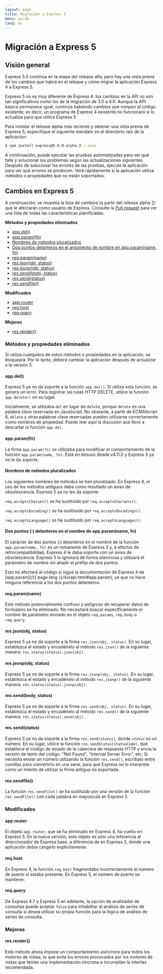 ```yaml
---
layout: page
title: Migración a Express 5
menu: guide
lang: es
---
```


# Migración a Express 5

<h2 id="overview">Visión general</h2>

Express 5.0 continúa en la etapa del release alfa, pero hay una vista previa de los cambios que habrá en el release y cómo migrar la aplicación Express 4 a Express 5.

Express 5 no es muy diferente de Express 4: los cambios en la API no son tan significativos como los de la migración de 3.0 a 4.0.  Aunque la API básica permanece igual, continúa habiendo cambios que rompen el código existente; es decir, un programa de Express 4 existente no funcionará si lo actualiza para que utilice Express 5.

Para instalar el release alpha más reciente y obtener una vista previa de Express 5, especifique el siguiente mandato en el directorio raíz de la aplicación:

```sh
$ npm install express@5.0.0-alpha.2 --save
```

A continuación, puede ejecutar las pruebas automatizadas para ver qué falla y solucionar los problemas según las actualizaciones siguientes. Después de solucionar los errores de las pruebas, ejecute la aplicación para ver qué errores se producen. Verá rápidamente si la aplicación utiliza métodos o propiedades que no están soportados.

<h2 id="changes">Cambios en Express 5</h2>

A continuación, se muestra la lista de cambios (a partir del release alpha 2) que le afectarán como usuario de Express.
Consulte la [Pull request](https://github.com/strongloop/express/pull/2237) para ver una lista de todas las características planificadas.

**Métodos y propiedades eliminados**

<ul class="doclist">
  <li><a href="#app.del">app.del()</a></li>
  <li><a href="#app.param">app.param(fn)</a></li>
  <li><a href="#plural">Nombres de métodos pluralizados</a></li>
  <li><a href="#leading">Dos puntos delanteros en el argumento de nombre en app.param(name, fn)</a></li>
  <li><a href="#req.param">req.param(name)</a></li>
  <li><a href="#res.json">res.json(obj, status)</a></li>
  <li><a href="#res.jsonp">res.jsonp(obj, status)</a></li>
  <li><a href="#res.send.body">res.send(body, status)</a></li>
  <li><a href="#res.send.status">res.send(status)</a></li>
  <li><a href="#res.sendfile">res.sendfile()</a></li>
</ul>

**Modificados**

<ul class="doclist">
  <li><a href="#app.router">app.router</a></li>
  <li><a href="#req.host">req.host</a></li>
  <li><a href="#req.query">req.query</a></li>
</ul>

**Mejoras**

<ul class="doclist">
  <li><a href="#res.render">res.render()</a></li>
</ul>

<h3>Métodos y propiedades eliminados</h3>

Si utiliza cualquiera de estos métodos o propiedades en la aplicación, se bloqueará. Por lo tanto, deberá cambiar la aplicación después de actualizar a la versión 5.

<h4 id="app.del">app.del()</h4>

Express 5 ya no da soporte a la función `app.del()`. Si utiliza esta función, se genera un error. Para registrar las rutas HTTP DELETE, utilice la función `app.delete()` en su lugar.

Inicialmente, se utilizaba `del` en lugar de `delete`, porque `delete` es una palabra clave reservada en JavaScript. No obstante, a partir de ECMAScript 6, `delete` y otras palabras clave reservadas pueden utilizarse correctamente como nombres de propiedad. Puede leer aquí la discusión que llevó a descartar la función `app.del`.

<h4 id="app.param">app.param(fn)</h4>

La firma `app.param(fn)` se utilizaba para modificar el comportamiento de la función `app.param(name, fn)`. Está en desuso desde v4.11.0 y Express 5 ya no le da soporte.

<h4 id="plural">Nombres de métodos pluralizados</h4>

Los siguientes nombres de métodos se han pluralizado. En Express 4, el uso de los métodos antiguos daba como resultado un aviso de obsolescencia.  Express 5 ya no les da soporte:

`req.acceptsCharset()` se ha sustituido por `req.acceptsCharsets()`.

`req.acceptsEncoding()` se ha sustituido por `req.acceptsEncodings()`.

`req.acceptsLanguage()` se ha sustituido por `req.acceptsLanguages()`.

<h4 id="leading">Dos puntos (:) delanteros en el nombre de app.param(name, fn)</h4>

El carácter de dos puntos (:) delanteros en el nombre de la función `app.param(name, fn)` es un remanente de Express 3 y, a efectos de retrocompatibilidad, Express 4 le daba soporte con un aviso de obsolescencia. Express 5 lo ignorará de forma silenciosa y utilizará el parámetro de nombre sin añadir el prefijo de dos puntos.

Esto no afectará al código si sigue la documentación de Express 4 de [app.param](/{{ page.lang }}/4x/api.html#app.param), ya que no hace ninguna referencia a los dos puntos delanteros.

<h4 id="req.param">req.param(name)</h4>

Este método potencialmente confuso y peligroso de recuperar datos de formulario se ha eliminado. No necesitará buscar específicamente el nombre de parámetro enviado en el objeto `req.params`, `req.body` o `req.query`.

<h4 id="res.json">res.json(obj, status)</h4>

Express 5 ya no da soporte a la firma `res.json(obj, status)`. En su lugar, establezca el estado y encadénelo al método `res.json()` de la siguiente manera: `res.status(status).json(obj)`.

<h4 id="res.jsonp">res.jsonp(obj, status)</h4>

Express 5 ya no da soporte a la firma `res.jsonp(obj, status)`. En su lugar, establezca el estado y encadénelo al método `res.jsonp()` de la siguiente manera: `res.status(status).jsonp(obj)`.

<h4 id="res.send.body">res.send(body, status)</h4>

Express 5 ya no da soporte a la firma `res.send(obj, status)`. En su lugar, establezca el estado y encadénelo al método `res.send()` de la siguiente manera: `res.status(status).send(obj)`.

<h4 id="res.send.status">res.send(status)</h4>

Express 5 ya no da soporte a la firma <code>res.send(<em>status</em>)</code>, donde *`status`* es un número. En su lugar, utilice la función `res.sendStatus(statusCode)`, que establece el código de estado de la cabecera de respuesta HTTP y envía la versión de texto del código: "Not Found", "Internal Server Error", etc.
Si necesita enviar un número utilizando la función `res.send()`, escríbalo entre comillas para convertirlo en una serie, para que Express no lo interprete como un intento de utilizar la firma antigua no soportada.

<h4 id="res.sendfile">res.sendfile()</h4>

La función `res.sendfile()` se ha sustituido por una versión de la función `res.sendFile()` con cada palabra en mayúscula en Express 5.

<h3>Modificados</h3>

<h4 id="app.router">app.router</h4>

El objeto `app.router`, que se ha eliminado en Express 4, ha vuelto en Express 5. En la nueva versión, este objeto es sólo una referencia al direccionador de Express base, a diferencia de en Express 3, donde una aplicación debía cargarlo explícitamente.

<h4 id="req.host">req.host</h4>

En Express 4, la función `req.host` fragmentaba incorrectamente el número de puerto si estaba presente. En Express 5, el número de puerto se mantiene.

<h4 id="req.query">req.query</h4>

De Express 4.7 y Express 5 en adelante, la opción de analizador de consultas puede aceptar `false` para inhabilitar el análisis de series de consulta si desea utilizar su propia función para la lógica de análisis de series de consulta.

<h3>Mejoras</h3>

<h4 id="res.render">res.render()</h4>

Este método ahora impone un comportamiento asíncrono para todos los motores de vistas, lo que evita los errores provocados por los motores de vistas que tenían una implementación síncrona e incumplían la interfaz recomendada.
